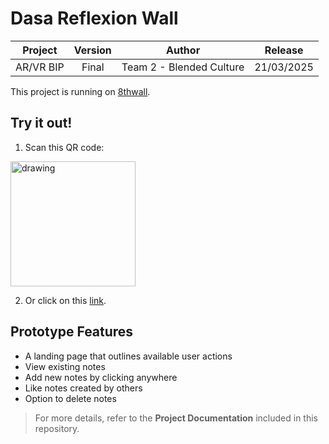 # Dasa Reflexion Wall

|  Project  | Version |         Author         |   Release  |
|:---------:|:-------:|:----------------------:|:----------:|
| AR/VR BIP | Final   | Team 2 - Blended Culture | 21/03/2025 |

This project is running on [8thwall](https://www.8thwall.com).

## Try it out!

1. Scan this QR code:
<img src="https://i.imgur.com/rQdgoRG.jpeg" alt="drawing" width="200"/>

2. Or click on this [link](http://kocsismhly.8thwall.app/dasa-final/).

## Prototype Features

* A landing page that outlines available user actions
* View existing notes
* Add new notes by clicking anywhere
* Like notes created by others
* Option to delete notes

> For more details, refer to the **Project Documentation** included in this repository.
